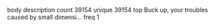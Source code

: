 body description
count                                                 39154
unique                                                39154
top       Buck up, your troubles caused by small dimensi...
freq                                                      1